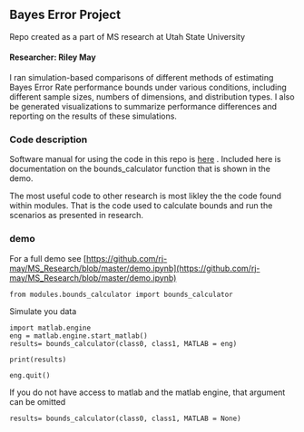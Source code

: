 
## Bayes Error Project  
Repo created as a part of MS research at Utah State University 

#### Researcher:  Riley May 


I ran simulation-based comparisons of different methods of estimating Bayes Error Rate performance bounds under various conditions, including different sample sizes, numbers of dimensions, and distribution types. I also be generated visualizations to summarize performance differences and reporting on the results of these simulations.




### Code description

Software manual for using the code in this repo is 
[here](https://github.com/rj-may/MS_Research/blob/master/Docs/Table_of_Contents.md) . Included here is documentation on the bounds_calculator function that is shown in the demo. 


The most useful code to other research is most likley the the code found within modules. That is the code used to calculate bounds and run the scenarios as presented in research. 



### demo
For a full demo see [https://github.com/rj-may/MS_Research/blob/master/demo.ipynb](https://github.com/rj-may/MS_Research/blob/master/demo.ipynb)


```
from modules.bounds_calculator import bounds_calculator
```

Simulate you data

```
import matlab.engine
eng = matlab.engine.start_matlab()
results= bounds_calculator(class0, class1, MATLAB = eng)

print(results)

eng.quit()
```

If you do not have access to matlab and the matlab engine,  that argument can be omitted

```
results= bounds_calculator(class0, class1, MATLAB = None)

```

